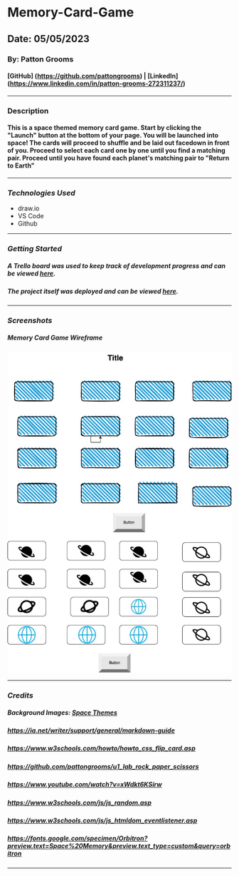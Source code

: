 # Memory-Card-Game

## Date: 05/05/2023

### By: Patton Grooms

#### [GitHub] (https://github.com/pattongrooms) | [LinkedIn] (https://www.linkedin.com/in/patton-grooms-272311237/)

---

### Description

#### This is a space themed memory card game. Start by clicking the "Launch" button at the bottom of your page. You will be launched into space! The cards will proceed to shuffle and be laid out facedown in front of you. Proceed to select each card one by one until you find a matching pair. Proceed until you have found each planet's matching pair to "Return to Earth"

---

### **_Technologies Used_**

- draw.io
- VS Code
- Github

---

### **_Getting Started_**

##### A Trello board was used to keep track of development progress and can be viewed [here](https://spacememorygame.surge.sh/).

##### The project itself was deployed and can be viewed [here](URL).

---

### **_Screenshots_**

##### Memory Card Game Wireframe

![Smile](Memory%20Card%20Game%20Wireframe.jpg)

---

### **_Credits_**

##### Background Images: [Space Themes](https://stock.adobe.com/search?k=%22outer+space+background%22)

##### https://ia.net/writer/support/general/markdown-guide

##### https://www.w3schools.com/howto/howto_css_flip_card.asp

##### https://github.com/pattongrooms/u1_lab_rock_paper_scissors

##### https://www.youtube.com/watch?v=xWdkt6KSirw

##### https://www.w3schools.com/js/js_random.asp

##### https://www.w3schools.com/js/js_htmldom_eventlistener.asp

##### https://fonts.google.com/specimen/Orbitron?preview.text=Space%20Memory&preview.text_type=custom&query=orbitron

---
